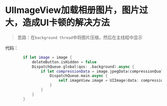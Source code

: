 # UIImageView加载相册图片，图片过大，造成UI卡顿的解决方法

> 思路：在`background thread`中将图片压缩，然后在主线程中显示

代码：

```swift
        if let image = image {
            deleteButton.isHidden = false
            DispatchQueue.global(qos: .background).async {
                if let compressionData = image.jpegData(compressionQuality: 0.01) {
                    DispatchQueue.main.async {
                        self.imageView.image = UIImage(data: compressionData)
                    }
                }
            }
        }
```

